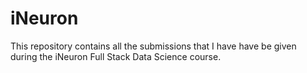 # iNeuron
This repository contains all the submissions that I have have be given during the iNeuron Full Stack Data Science course.
